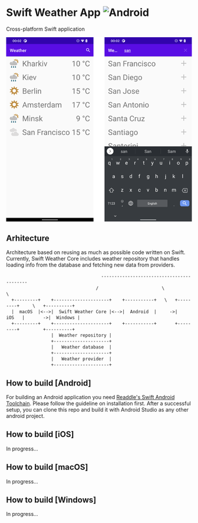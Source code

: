 # Swift Weather App ![Android](https://github.com/andriydruk/swift-weather-app/workflows/Android/badge.svg)
Cross-platform Swift application 

![GitHub Logo](./doc/device-2020-04-21-000209.png)

## Arhitecture

Architecture based on reusing as much as possible code written on Swift. Currently, Swift Weather Core includes weather repository that handles loading info from the database and fetching new data from providers.

```
                                    ------------------------------------------
                                  /                        \                   \
  +---------+    +---------------------+    +-----------+   \   +---------+     \   +----------+
  |  macOS  |<-->|  Swift Weather Core |<-->|  Android  |     ->|   iOS   |       ->|  Windows |
  +---------+    +---------------------+    +-----------+       +---------+         +----------+
                 |  Weather repository |
                 +---------------------+
                 |   Weather database  |
                 +---------------------+
                 |   Weather provider  |
                 +---------------------+
```



## How to build [Android]

For building an Android application you need [Readdle's Swift Android Toolchain](https://github.com/readdle/swift-android-toolchain#installation). Please follow the guideline on installation first.
After a successful setup, you can clone this repo and build it with Android Studio as any other android project. 


## How to build [iOS]

In progress...


## How to build [macOS]

In progress...

## How to build [Windows]

In progress...
